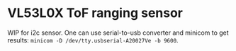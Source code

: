 # VL53L0X ToF ranging sensor

WIP for i2c sensor. One can use serial-to-usb converter and minicom to get results: `minicom -D /dev/tty.usbserial-A20027Ve -b 9600`.
